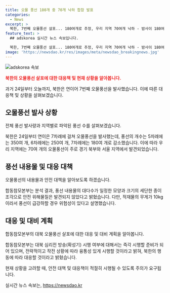 ```yaml
---
title: 오물 풍선 180개 중 70개 낙하 합참 발표
categories:
  - News
excerpt: >
  북한, 7번째 오물풍선 살포... 180여개로 추정, 우리 지역 70여개 낙하 - 밤사이 180여개의 오물풍선을 발사한 북한, 우리 지역에는 70여개가 낙하했으며 안전 위협은 없는 것으로 보고되었습니다. 이에 합참은 대남 심리전 방송 시행 준비를 하고 있으며, 북한의 행동에 따라 융통성 있게 대응할 예정이라 밝혔습니다.
feature_text: >
  ## adskorea 실시간 뉴스 속보입니다.

  북한, 7번째 오물풍선 살포... 180여개로 추정, 우리 지역 70여개 낙하 - 밤사이 180여개의 오물풍선을 발사한 북한, 우리 지역에는 70여개가 낙하했으며 안전 위협은 없는 것으로 보고되었습니다. 이에 합참은 대남 심리전 방송 시행 준비를 하고 있으며, 북한의 행동에 따라 융통성 있게 대응할 예정이라 밝혔습니다.
image: 'https://newsdao.kr/res/images/meta/newsdao_breakingnews.jpg'
---
```


<p><img src="https://newsdao.kr/res/images/meta/newsdao_breakingnews.jpg" alt="adskorea 속보" /></p>

<p><b><span style="color: #ee2323;">북한의 오물풍선 살포에 대한 대응책 및 현재 상황을 알아봅니다.</span></b></p>

<p>과거 24일부터 오늘까지, 북한은 연이어 7번째 오물풍선을 발사했습니다. 이에 따른 대응책 및 상황을 살펴보겠습니다.</p>

<h2 data-ke-size="size26">오물풍선 발사 상황</h2>

<p>전체 풍선 발사량과 지역별로 파악된 풍선 수를 살펴보겠습니다.</p>

<p>북한은 24일부터 연이은 7차례에 걸쳐 오물풍선을 발사했는데, 풍선의 개수는 5차례에는 350여 개, 6차례에는 250여 개, 7차례에는 180여 개로 감소했습니다. 이에 따라 우리 지역에는 70여 개의 오물풍선이 주로 경기 북부와 서울 지역에서 발견되었습니다.</p>

<h2 data-ke-size="size26">풍선 내용물 및 대응 대책</h2>

<p>오물풍선의 내용물과 안전 대책을 알아보도록 하겠습니다.</p>

<p>합동참모본부는 분석 결과, 풍선 내용물의 대다수가 일정한 모양과 크기의 세단한 종이조각으로 안전 위해물질은 발견되지 않았다고 밝혔습니다. 다만, 적재물의 무게가 10kg이라서 풍선이 급강하할 경우 위험성이 있다고 설명했습니다.</p>

<h2 data-ke-size="size26">대응 및 대비 계획</h2>

<p>합동참모본부의 대북 오물풍선 살포에 대한 대응 및 대비 계획을 알아봅니다.</p>

<p>합동참모본부는 대북 심리전 방송(확성기) 시행 여부에 대해서는 즉각 시행할 준비가 되어 있으며, 전략적이고 작전 상황에 따라 융통성 있게 시행할 것이라고 밝혀, 북한의 행동에 따라 대응할 것이라고 밝혔습니다.</p>

<p>현재 상황을 고려할 때, 안전 대책 및 대응책이 적절히 시행될 수 있도록 주의가 요구됩니다.</p>
실시간 뉴스 속보는, <a href="https://newsdao.kr" rel="dofollow">https://newsdao.kr</a>


